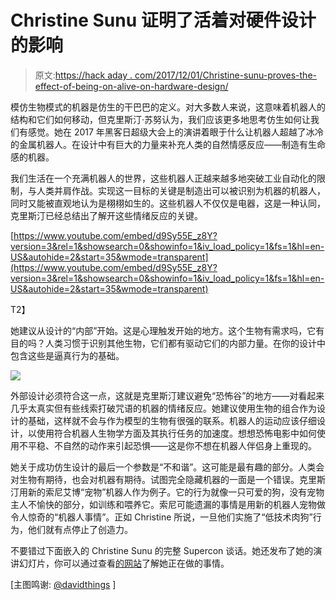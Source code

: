 # Christine Sunu 证明了活着对硬件设计的影响

> 原文:[https://hack aday . com/2017/12/01/Christine-sunu-proves-the-effect-of-being-on-alive-on-hardware-design/](https://hackaday.com/2017/12/01/christine-sunu-proves-the-effect-of-being-alive-on-hardware-design/)

模仿生物模式的机器是仿生的干巴巴的定义。对大多数人来说，这意味着机器人的结构和它们如何移动，但克里斯汀·苏努认为，我们应该更多地思考仿生如何让我们有感觉。她在 2017 年黑客日超级大会上的演讲着眼于什么让机器人超越了冰冷的金属机器人。在设计中有巨大的力量来补充人类的自然情感反应——制造有生命感的机器。

我们生活在一个充满机器人的世界，这些机器人正越来越多地突破工业自动化的限制，与人类并肩作战。实现这一目标的关键是制造出可以被识别为机器的机器人，同时又能被直观地认为是栩栩如生的。这些机器人不仅仅是电器，这是一种认同，克里斯汀已经总结出了解开这些情绪反应的关键。

 [https://www.youtube.com/embed/d9Sy55E_z8Y?version=3&rel=1&showsearch=0&showinfo=1&iv_load_policy=1&fs=1&hl=en-US&autohide=2&start=35&wmode=transparent](https://www.youtube.com/embed/d9Sy55E_z8Y?version=3&rel=1&showsearch=0&showinfo=1&iv_load_policy=1&fs=1&hl=en-US&autohide=2&start=35&wmode=transparent)

T2】

她建议从设计的“内部”开始。这是心理触发开始的地方。这个生物有需求吗，它有目的吗？人类习惯于识别其他生物，它们都有驱动它们的内部力量。在你的设计中包含这些是逼真行为的基础。

![](../Images/97fb6d7c9a67ed4d243cf767e18eac03.png)

外部设计必须符合这一点，这就是克里斯汀建议避免“恐怖谷”的地方——对看起来几乎太真实但有些线索打破咒语的机器的情绪反应。她建议使用生物的组合作为设计的基础，这样就不会与作为模型的生物有很强的联系。机器人的运动应该仔细设计，以使用符合机器人生物学方面及其执行任务的加速度。想想恐怖电影中如何使用不平稳、不自然的动作来引起恐惧——这是你不想在机器人伴侣身上重现的。

她关于成功仿生设计的最后一个参数是“不和谐”。这可能是最有趣的部分。人类会对生物有期待，也会对机器有期待。试图完全隐藏机器的一面是一个错误。克里斯汀用新的索尼艾博“宠物”机器人作为例子。它的行为就像一只可爱的狗，没有宠物主人不愉快的部分，如训练和喂养它。索尼可能遗漏的事情是用新的机器人宠物做令人惊奇的“机器人事情”。正如 Christine 所说，一旦他们实施了“低技术肉狗”行为，他们就有点停止了创造力。

不要错过下面嵌入的 Christine Sunu 的完整 Supercon 谈话。她还发布了她的演讲幻灯片，你可以通过查看[的网站](http://www.christinesunu.com/)了解她正在做的事情。

[主图鸣谢: [@davidthings](https://twitter.com/davidthings/status/929865735026786304) ]